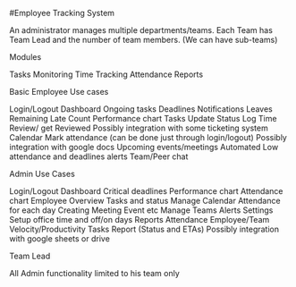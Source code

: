 #Employee Tracking System

An administrator manages multiple departments/teams. Each Team has Team Lead and the number of team members. (We can have sub-teams)

Modules

Tasks Monitoring
Time Tracking
Attendance
Reports


Basic Employee Use cases

Login/Logout
Dashboard
Ongoing tasks
Deadlines
Notifications
Leaves Remaining
Late Count
Performance chart
Tasks
Update Status
Log Time
Review/ get Reviewed
Possibly integration with some ticketing system
Calendar
Mark attendance (can be done just through login/logout)
Possibly integration with google docs
Upcoming events/meetings
Automated Low attendance and deadlines alerts
Team/Peer chat


Admin Use Cases

Login/Logout
Dashboard
Critical deadlines
Performance chart
Attendance chart
Employee Overview
Tasks and status
Manage Calendar
Attendance for each day
Creating Meeting Event etc
Manage Teams
Alerts
Settings
Setup office time and off/on days
Reports
Attendance
Employee/Team Velocity/Productivity
Tasks Report (Status and ETAs)
Possibly integration with google sheets or drive


Team Lead

All Admin functionality limited to his team only

